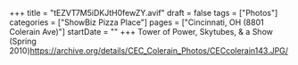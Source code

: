 +++
title = "tEZVT7M5iDKJtH0fewZY.avif"
draft = false
tags = ["Photos"]
categories = ["ShowBiz Pizza Place"]
pages = ["Cincinnati, OH (8801 Colerain Ave)"]
startDate = ""
+++
Tower of Power, Skytubes, & a Show (Spring 2010)https://archive.org/details/CEC_Colerain_Photos/CECcolerain143.JPG/
